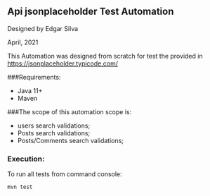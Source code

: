 ## Api jsonplaceholder Test Automation 
Designed by Edgar Silva

April, 2021

This Automation was designed from scratch for test the provided in  https://jsonplaceholder.typicode.com/

###Requirements:
- Java 11+
- Maven

###The scope of this automation scope is: 
- users search validations;
- Posts search validations;
- Posts/Comments search validations;

### Execution:

To run all tests from command console:

```
mvn test
```
